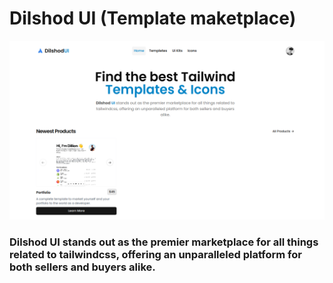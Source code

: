 # Dilshod UI (Template maketplace)

![Home page](/public/images/dilshod-ui_home.png)

### Dilshod UI stands out as the premier marketplace for all things related to tailwindcss, offering an unparalleled platform for both sellers and buyers alike.
